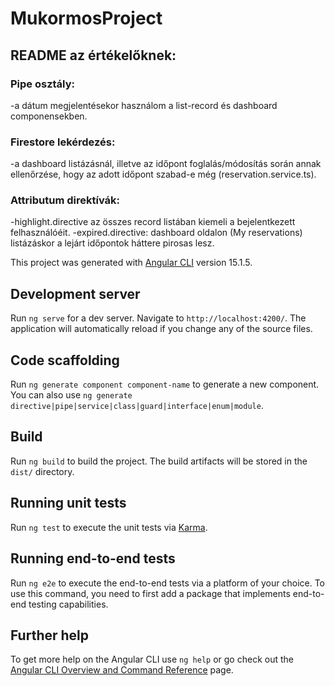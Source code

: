 # MukormosProject

## README az értékelőknek:
### Pipe osztály:
-a dátum megjelentésekor használom a list-record és dashboard componensekben.

### Firestore lekérdezés:
-a dashboard listázásnál, illetve az időpont foglalás/módosítás során annak ellenőrzése, hogy az adott időpont szabad-e még (reservation.service.ts).

### Attributum direktívák:
-highlight.directive az összes record listában kiemeli a bejelentkezett felhasználóéit.
-expired.directive: dashboard oldalon (My reservations) listázáskor a lejárt időpontok háttere pirosas lesz.


This project was generated with [Angular CLI](https://github.com/angular/angular-cli) version 15.1.5.

## Development server

Run `ng serve` for a dev server. Navigate to `http://localhost:4200/`. The application will automatically reload if you change any of the source files.

## Code scaffolding

Run `ng generate component component-name` to generate a new component. You can also use `ng generate directive|pipe|service|class|guard|interface|enum|module`.

## Build

Run `ng build` to build the project. The build artifacts will be stored in the `dist/` directory.

## Running unit tests

Run `ng test` to execute the unit tests via [Karma](https://karma-runner.github.io).

## Running end-to-end tests

Run `ng e2e` to execute the end-to-end tests via a platform of your choice. To use this command, you need to first add a package that implements end-to-end testing capabilities.

## Further help

To get more help on the Angular CLI use `ng help` or go check out the [Angular CLI Overview and Command Reference](https://angular.io/cli) page.
